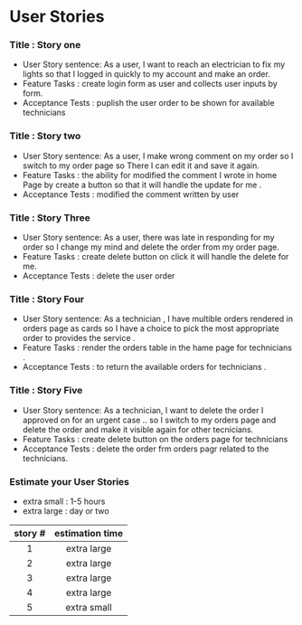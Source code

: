 # User Stories
### Title : Story one

- User Story sentence:
As a user, I want to reach an electrician to fix my lights so that I logged in quickly to my account and make an order.
- Feature Tasks : create login form as user and collects user inputs by form.
- Acceptance Tests : puplish the user order to be shown for available technicians

### Title : Story two

- User Story sentence:
As a user, I make wrong comment on my order so I switch to my order page so There I can edit it and save it again.
- Feature Tasks : the ability for modified the comment I wrote in home Page by create a button so that it will handle the update for me .
- Acceptance Tests : modified the comment written by user

### Title : Story Three

- User Story sentence:
As a user, there was late in responding for my order so I change my mind and delete the order from my order page.
- Feature Tasks : create delete button on click it will handle the delete for me. 
- Acceptance Tests : delete the user order

### Title : Story Four

- User Story sentence:
As a technician , I have multible orders rendered in orders page as cards so I have a choice to pick the most appropriate order to provides the service .
- Feature Tasks : render the orders table in the hame page for technicians .
- Acceptance Tests :  to return the available orders for technicians .

### Title : Story Five

- User Story sentence:
As a technician, I want to delete the order I approved on for an urgent case .. so I switch to my orders page and delete the order and make it visible again for other tecnicians.
- Feature Tasks : create delete button on the orders page for technicians 
- Acceptance Tests :  delete the order frm orders pagr related to the technicians.

### Estimate your User Stories

- extra small : 1-5 hours
- extra large : day or two

| story #       | estimation time |
|:-------------:|:---------------:|
|1|extra large|
|2|extra large|
|3|extra large|
|4|extra large|
|5|extra small|
